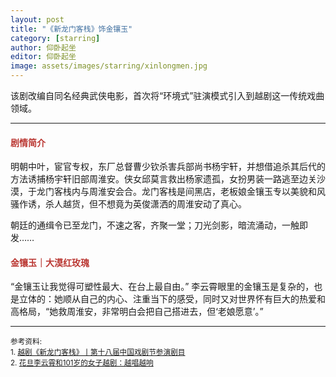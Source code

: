 ```yaml
---
layout: post
title: "《新龙门客栈》饰金镶玉"
category: [starring]
author: 仰卧起坐
editor: 仰卧起坐
image: assets/images/starring/xinlongmen.jpg
---
```


该剧改编自同名经典武侠电影，首次将“环境式”驻演模式引入到越剧这一传统戏曲领域。

---

#### <font color="#BA3732">剧情简介</font>
明朝中叶，宦官专权，东厂总督曹少钦杀害兵部尚书杨宇轩，并想借追杀其后代的方法诱捕杨宇轩旧部周淮安。侠女邱莫言救出杨家遗孤，女扮男装一路逃至边关沙漠，于龙门客栈内与周淮安会合。龙门客栈是间黑店，老板娘金镶玉专以美貌和风骚作诱，杀人越货，但不想竟为英俊潇洒的周淮安动了真心。

朝廷的通缉令已至龙门，不速之客，齐聚一堂；刀光剑影，暗流涌动，一触即发……




#### <font color="#BA3732">金镶玉｜大漠红玫瑰</font>
“金镶玉让我觉得可塑性最大、在台上最自由。” 李云霄眼里的金镶玉是复杂的，也是立体的：她顺从自己的内心、注重当下的感受，同时又对世界怀有巨大的热爱和高格局，“她救周淮安，非常明白会把自己搭进去，但‘老娘愿意’。”


---
<p>
<small>
参考资料: <br />
1. <a href="http://www.szxq.com/show-23204.html">越剧《新龙门客栈》丨第十八届中国戏剧节参演剧目</a> <br />
2. <a href="https://mp.weixin.qq.com/s/rJ8Kv2Xmcs5rm2hXQAD4xQ">花旦李云霄和101岁的女子越剧：越唱越响</a> <br />
</small>
</p>
